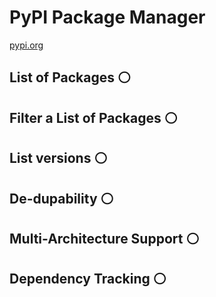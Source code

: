 # PyPI Package Manager

[pypi.org](https://pypi.org)

## List of Packages :white_circle:

## Filter a List of Packages :white_circle:

## List versions :white_circle:

## De-dupability :white_circle:

## Multi-Architecture Support :white_circle:

## Dependency Tracking :white_circle:
